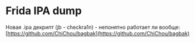 # Frida IPA dump

Новая .ipa декрипт \(jb - checkra1n\) - непонятно работает ли вообще: [https://github.com/ChiChou/bagbak](https://github.com/ChiChou/bagbak)

